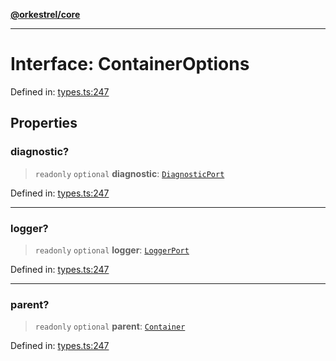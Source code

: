[**@orkestrel/core**](../index.md)

***

# Interface: ContainerOptions

Defined in: [types.ts:247](https://github.com/orkestrel/core/blob/ccb170966790f428093f11a71a5646a6e842dbf9/src/types.ts#L247)

## Properties

### diagnostic?

> `readonly` `optional` **diagnostic**: [`DiagnosticPort`](DiagnosticPort.md)

Defined in: [types.ts:247](https://github.com/orkestrel/core/blob/ccb170966790f428093f11a71a5646a6e842dbf9/src/types.ts#L247)

***

### logger?

> `readonly` `optional` **logger**: [`LoggerPort`](LoggerPort.md)

Defined in: [types.ts:247](https://github.com/orkestrel/core/blob/ccb170966790f428093f11a71a5646a6e842dbf9/src/types.ts#L247)

***

### parent?

> `readonly` `optional` **parent**: [`Container`](../classes/Container.md)

Defined in: [types.ts:247](https://github.com/orkestrel/core/blob/ccb170966790f428093f11a71a5646a6e842dbf9/src/types.ts#L247)
